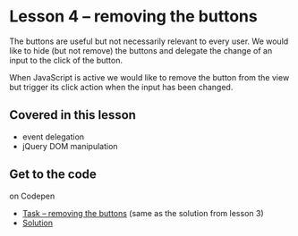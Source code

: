 # Lesson 4 – removing the buttons

The buttons are useful but not necessarily relevant to every user. We would like to hide (but not remove) the buttons and delegate the change of an input to the click of the button.

When JavaScript is active we would like to remove the button from the view but trigger its click action when the input has been changed.

## Covered in this lesson

- event delegation
- jQuery DOM manipulation

## Get to the code

on Codepen

- [Task – removing the buttons](https://codepen.io/mulithemuli/pen/VwZKWOp) (same as the solution from lesson 3)  
- [Solution](https://codepen.io/mulithemuli/pen/XWrjayp)  
